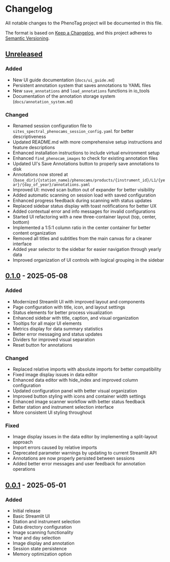 # Changelog

All notable changes to the PhenoTag project will be documented in this file.

The format is based on [Keep a Changelog](https://keepachangelog.com/en/1.0.0/),
and this project adheres to [Semantic Versioning](https://semver.org/spec/v2.0.0.html).

## [Unreleased]

### Added
- New UI guide documentation (`docs/ui_guide.md`)
- Persistent annotation system that saves annotations to YAML files
- New `save_annotations` and `load_annotations` functions in io_tools
- Documentation of the annotation storage system (`docs/annotation_system.md`)

### Changed
- Renamed session configuration file to `sites_spectral_phenocams_session_config.yaml` for better descriptiveness
- Updated README.md with more comprehensive setup instructions and feature descriptions
- Enhanced installation instructions to include virtual environment setup
- Enhanced `find_phenocam_images` to check for existing annotation files
- Updated UI's Save Annotations button to properly save annotations to disk
- Annotations now stored at `{base_dir}/{station_name}/phenocams/products/{instrument_id}/L1/{year}/{day_of_year}/annotations.yaml`
- Improved UI: moved scan button out of expander for better visibility
- Added automatic scanning on session load with saved configuration
- Enhanced progress feedback during scanning with status updates
- Replaced sidebar status display with toast notifications for better UX
- Added contextual error and info messages for invalid configurations
- Started UI refactoring with a new three-container layout (top, center, bottom) 
- Implemented a 1:5:1 column ratio in the center container for better content organization
- Removed all titles and subtitles from the main canvas for a cleaner interface
- Added year selector to the sidebar for easier navigation through yearly data
- Improved organization of UI controls with logical grouping in the sidebar

## [0.1.0] - 2025-05-08

### Added
- Modernized Streamlit UI with improved layout and components
- Page configuration with title, icon, and layout settings
- Status elements for better process visualization
- Enhanced sidebar with title, caption, and visual organization
- Tooltips for all major UI elements
- Metrics display for data summary statistics
- Better error messaging and status updates
- Dividers for improved visual separation
- Reset button for annotations

### Changed
- Replaced relative imports with absolute imports for better compatibility
- Fixed image display issues in data editor
- Enhanced data editor with hide_index and improved column configuration
- Updated configuration panel with better visual organization
- Improved button styling with icons and container width settings
- Enhanced image scanner workflow with better status feedback
- Better station and instrument selection interface
- More consistent UI styling throughout

### Fixed
- Image display issues in the data editor by implementing a split-layout approach
- Import errors caused by relative imports
- Deprecated parameter warnings by updating to current Streamlit API
- Annotations are now properly persisted between sessions
- Added better error messages and user feedback for annotation operations

## [0.0.1] - 2025-05-01

### Added
- Initial release
- Basic Streamlit UI
- Station and instrument selection
- Data directory configuration
- Image scanning functionality
- Year and day selection
- Image display and annotation
- Session state persistence
- Memory optimization option

[Unreleased]: https://github.com/username/phenotag/compare/v0.1.0...HEAD
[0.1.0]: https://github.com/username/phenotag/compare/v0.0.1...v0.1.0
[0.0.1]: https://github.com/username/phenotag/releases/tag/v0.0.1
